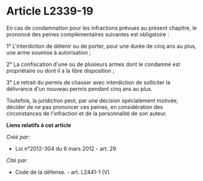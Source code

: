 # Article L2339-19

En cas de condamnation pour les infractions prévues au présent chapitre, le prononcé des peines complémentaires suivantes est
obligatoire :

1° L'interdiction de détenir ou de porter, pour une durée de cinq ans au plus, une arme soumise à autorisation ;

2° La confiscation d'une ou de plusieurs armes dont le condamné est propriétaire ou dont il a la libre disposition ;

3° Le retrait du permis de chasser avec interdiction de solliciter la délivrance d'un nouveau permis pendant cinq ans au
plus.

Toutefois, la juridiction peut, par une décision spécialement motivée, décider de ne pas prononcer ces peines, en
considération des circonstances de l'infraction et de la personnalité de son auteur.

**Liens relatifs à cet article**

_Créé par_:

  - Loi n°2012-304 du 6 mars 2012 - art. 29

_Cité par_:

  - Code de la défense. - art. L2441-1 (V)
